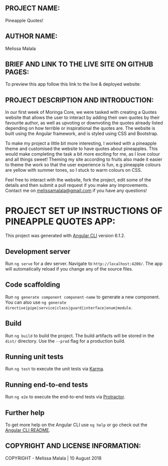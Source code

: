 ## PROJECT NAME:
Pineapple Quotes!

## AUTHOR NAME:
Melissa Malala

## BRIEF AND LINK TO THE LIVE SITE ON GITHUB PAGES:
To preview this app follow this link to the live & deployed website:
<!-- ADD LINK HERE -->

## PROJECT DESCRIPTION AND INTRODUCTION:

In our first week of Moringa Core, we were tasked with creating a Quotes website that allows the user to interact by adding their own quotes by their favourite author, as well as upvoting or downvoting the quotes already listed depending on how terrible or inspirational the quotes are. The website is built using the Angular framework, and is styled using CSS and Bootstrap.

To make my project a little bit more interesting, I worked with a pineapple theme and customised the website to have quotes about pineapples. This would make completing the task a bit more exciting for me, as I love colour and all things sweet! Theming my site according to fruits also made it easier to theme the work so that the user experience is fun, e.g pineapple colours are yellow with summer tones, so I stuck to warm colours on CSS.

Feel free to interact with the website, fork the project, edit some of the details and then submit a pull request if you make any improvements.
Contact me on melissamalala@gmail.com if you have any questions!


# PROJECT SET UP INSTRUCTIONS OF PINEAPPLE QUOTES APP:

This project was generated with [Angular CLI](https://github.com/angular/angular-cli) version 6.1.2.

## Development server

Run `ng serve` for a dev server. Navigate to `http://localhost:4200/`. The app will automatically reload if you change any of the source files.

## Code scaffolding

Run `ng generate component component-name` to generate a new component. You can also use `ng generate directive|pipe|service|class|guard|interface|enum|module`.

## Build

Run `ng build` to build the project. The build artifacts will be stored in the `dist/` directory. Use the `--prod` flag for a production build.

## Running unit tests

Run `ng test` to execute the unit tests via [Karma](https://karma-runner.github.io).

## Running end-to-end tests

Run `ng e2e` to execute the end-to-end tests via [Protractor](http://www.protractortest.org/).

## Further help

To get more help on the Angular CLI use `ng help` or go check out the [Angular CLI README](https://github.com/angular/angular-cli/blob/master/README.md).


## COPYRIGHT AND LICENSE INFORMATION:

COPYRIGHT - Melissa Malala | 10 August 2018
